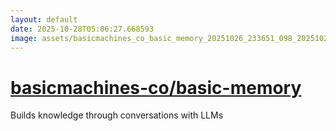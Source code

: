 ```yaml
---
layout: default
date: 2025-10-28T05:06:27.668593
image: assets/basicmachines_co_basic_memory_20251026_233651_098_20251027_002425_c312c9--20251027T012441318--cropped.png
---
```


# [basicmachines-co/basic-memory](https://github.com/basicmachines-co/basic-memory/)

Builds knowledge through conversations with LLMs
